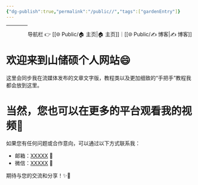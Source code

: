 ```yaml
---
{"dg-publish":true,"permalink":"/public//","tags":["gardenEntry"]}
---
```


<span style="float:right;">

导航栏  👉  [[🌐  Public/🏠 主页\|🏠 主页]]｜[[🌐  Public/✍️ 博客\|✍️ 博客]] 

</span>

---


　
　
# 欢迎来到山储硕个人网站😄
这里会同步我在流媒体发布的文章文字版，教程类以及更加细致的“手把手”教程我都会放到这里。

# 当然，您也可以在更多的平台观看我的视频🎥

如果您有任何问题或合作意向，可以通过以下方式联系我：

- 邮箱：[XXXXX](mailto:example@example.com) 📩
- 微信：[XXXXX](weixin://profile/yourwechatid) 📲

期待与您的交流和分享！✨💬



